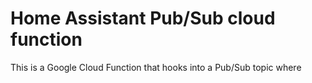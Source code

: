 # Home Assistant Pub/Sub cloud function

This is a Google Cloud Function that hooks into a Pub/Sub topic where 